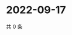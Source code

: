 # 2022-09-17

共 0 条

<!-- BEGIN WEIBO -->
<!-- 最后更新时间 Sat Sep 17 2022 21:23:51 GMT+0800 (China Standard Time) -->

<!-- END WEIBO -->
